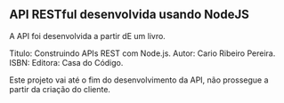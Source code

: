 ## API RESTful desenvolvida usando NodeJS

A API foi desenvolvida a partir dE um livro.

Titulo: Construindo APIs REST com Node.js.
Autor: Cario Ribeiro Pereira.
ISBN: 
Editora: Casa do Código.

Este projeto vai até o fim do desenvolvimento da API, não prossegue a partir da criação do cliente.